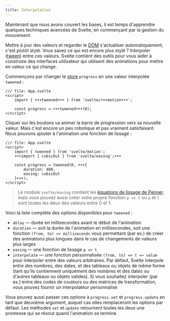 ```yaml
---
title: Interpolation
---
```


Maintenant que nous avons couvert les bases, il est temps d'apprendre quelques techniques avancées de Svelte, en commençant par la gestion du _mouvement_.

Mettre à jour des valeurs et regarder le <span class="vo">[DOM](SVELTE_SITE_URL/docs/web#dom)</span> s'actualiser automatiquement, c'est plutôt stylé. Vous savez ce qui est encore plus stylé ? _Interpoler_ (<span class="vo">[tween](SVELTE_SITE_URL/docs/svelte-motion#tweened)</span>) entre ces valeurs. Svelte contient des outils pour vous aider à construire des interfaces utilisateur qui utilisent des animations pour mettre en valeur ce qui change.

Commençons par changer le <span class="vo">[store](SVELTE_SITE_URL/docs/sveltejs#store)</span> `progress` en une valeur interpolée `tweened` :

```svelte
/// file: App.svelte
<script>
	import { +++tweened+++ } from 'svelte/+++motion+++';

	const progress = +++tweened+++(0);
</script>
```

Cliquer sur les boutons va animer la barre de progression vers sa nouvelle valeur. Mais c'est encore un peu robotique et pas vraiment satisfaisant. Nous pouvons ajouter à l'animation une fonction de lissage :

```svelte
/// file: App.svelte
<script>
	import { tweened } from 'svelte/motion';
	+++import { cubicOut } from 'svelte/easing';+++

	const progress = tweened(0, +++{
		duration: 400,
		easing: cubicOut
	}+++);
</script>
```

> Le module `svelte/easing` contient les [équations de lissage de Penner](https://web.archive.org/web/20190805215728/http://robertpenner.com/easing/), mais vous pouvez aussi créer votre propre fonction `p => t` où `p` et `t` sont toutes les deux des valeurs entre 0 et 1.

Voici la liste complète des options disponibles pour `tweened` :

* `delay` — durée en millisecondes avant le début de l'animation
* `duration` — soit la durée de l'animation en millisecondes, soit une fonction `(from, to) => milliseconds` vous permettant (par ex.) de créer des animations plus longues dans le cas de changements de valeurs plus larges
* `easing` — une fonction de lissage `p => t`
* `interpolate` — une fonction personnalisée `(from, to) => t => value` pour interpoler entre des valeurs arbitraires. Par défaut, Svelte interpole entre des nombres, des dates, et des tableaux ou objets de même forme (tant qu'ils contiennent uniquement des nombres et des dates ou d'autres tableaux ou objets valides). Si vous souhaitez interpoler (par ex.) entre des codes de couleurs ou des matrices de transformation, vous pouvez fournir un interpolateur personnalisé

Vous pouvez aussi passer ces options à `progress.set` et `progress.update` en tant que deuxième argument, auquel cas elles remplaceront les options par défaut. Les méthodes `set` et `update` retournent toutes les deux une promesse qui se résout quand l'animation se termine.
